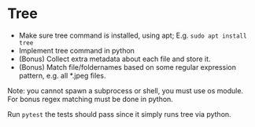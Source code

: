 # Tree

- Make sure tree command is installed, using apt; E.g. `sudo apt install tree`
- Implement tree command in python
- (Bonus) Collect extra metadata about each file and store it.
- (Bonus) Match file/foldernames based on some regular expression pattern, e.g. all *.jpeg files.

 Note: you cannot spawn a subprocess or shell, you must use os module. 
 For bonus regex matching must be done in python. 

Run `pytest` the tests should pass since it simply runs tree via python.